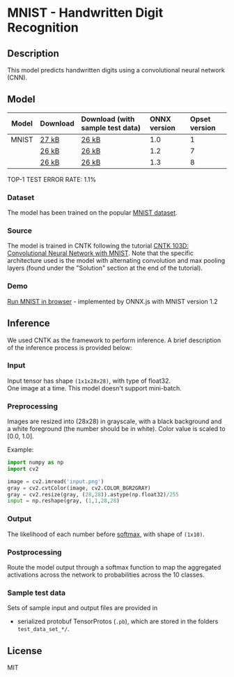 # MNIST - Handwritten Digit Recognition

## Description
This model predicts handwritten digits using a convolutional neural network (CNN).

## Model
|Model|Download|Download (with sample test data)| ONNX version |Opset version|
|-----|:-------|:-------------------------------|:-------------|:------------|
|MNIST|[27 kB](model/mnist-1.onnx)|[26 kB](model/mnist-1.tar.gz) |1.0  |1 |
|     |[26 kB](model/mnist-7.onnx)|[26 kB](model/mnist-7.tar.gz) |1.2  |7 |
|     |[26 kB](model/mnist-8.onnx)|[26 kB](model/mnist-8.tar.gz) |1.3  |8 |

TOP-1 TEST ERROR RATE: 1.1%

### Dataset
The model has been trained on the popular [MNIST dataset](http://yann.lecun.com/exdb/mnist/).

### Source
The model is trained in CNTK following the tutorial [CNTK 103D: Convolutional Neural Network with MNIST](https://github.com/Microsoft/CNTK/blob/master/Tutorials/CNTK_103D_MNIST_ConvolutionalNeuralNetwork.ipynb). Note that the specific architecture used is the model with alternating convolution and max pooling layers (found under the "Solution" section at the end of the tutorial).

### Demo
[Run MNIST in browser](https://microsoft.github.io/onnxjs-demo/#/mnist) - implemented by ONNX.js with MNIST version 1.2

## Inference
We used CNTK as the framework to perform inference. A brief description of the inference process is provided below:

### Input
Input tensor has shape `(1x1x28x28)`, with type of float32.      
One image at a time. This model doesn't support mini-batch.      

### Preprocessing
Images are resized into (28x28) in grayscale, with a black background and a white foreground (the number should be in white). Color value is scaled to [0.0, 1.0]. 

Example:
```python
import numpy as np
import cv2

image = cv2.imread('input.png')
gray = cv2.cvtColor(image, cv2.COLOR_BGR2GRAY)
gray = cv2.resize(gray, (28,28)).astype(np.float32)/255
input = np.reshape(gray, (1,1,28,28)
```

### Output
The likelihood of each number before [softmax](https://en.wikipedia.org/wiki/Softmax_function), with shape of `(1x10)`.

### Postprocessing
Route the model output through a softmax function to map the aggregated activations across the network to probabilities across the 10 classes.

### Sample test data
Sets of sample input and output files are provided in
* serialized protobuf TensorProtos (`.pb`), which are stored in the folders `test_data_set_*/`.

## License
MIT
